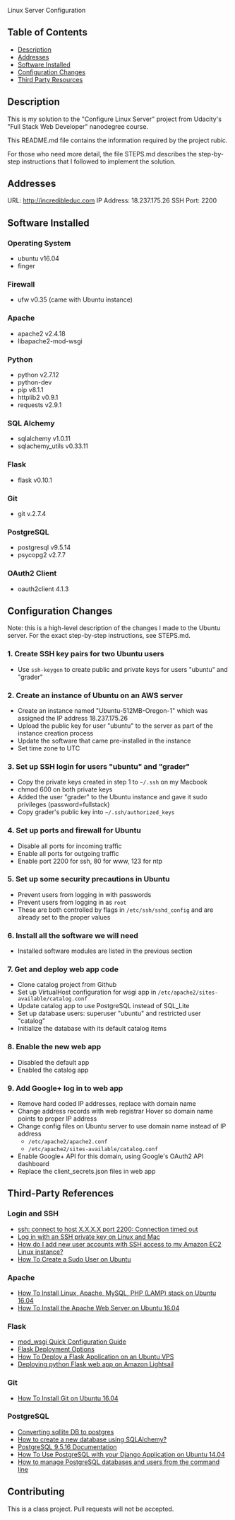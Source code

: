  Linux Server Configuration

## Table of Contents

- [Description](#description)
- [Addresses](#addresses)
- [Software Installed](#software-installed)
- [Configuration Changes](#configuration-changes)
- [Third Party Resources](#third-party-resources)

## Description

This is my solution to the "Configure Linux Server" project from Udacity's "Full Stack Web Developer" nanodegree course.

This README.md file contains the information required by the project rubic.

For those who need more detail, the file STEPS.md describes the step-by-step instructions that I followed to implement the solution.

## Addresses

URL: http://incredibleduc.com
IP Address: 18.237.175.26
SSH Port: 2200

## Software Installed

### Operating System
- ubuntu v16.04
- finger

### Firewall
- ufw v0.35 (came with Ubuntu instance)

### Apache
- apache2 v2.4.18
- libapache2-mod-wsgi

### Python
- python v2.7.12
- python-dev
- pip v8.1.1
- httplib2 v0.9.1
- requests v2.9.1

### SQL Alchemy
- sqlalchemy v1.0.11
- sqlachemy_utils v0.33.11

### Flask
- flask v0.10.1

### Git
- git v.2.7.4

### PostgreSQL
- postgresql v9.5.14
- psycopg2 v2.7.7

### OAuth2 Client
- oauth2client 4.1.3


## Configuration Changes

Note: this is a high-level description of the changes I made to the Ubuntu server. For the exact step-by-step instructions, see STEPS.md.

### 1. Create SSH key pairs for two Ubuntu users
- Use `ssh-keygen` to create public and private keys for users "ubuntu" and "grader"

### 2. Create an instance of Ubuntu on an AWS server
- Create an instance named "Ubuntu-512MB-Oregon-1" which was assigned the IP address 18.237.175.26
- Upload the public key for user "ubuntu" to the server as part of the instance creation process
- Update the software that came pre-installed in the instance
- Set time zone to UTC

### 3. Set up SSH login for users "ubuntu" and "grader"
- Copy the private keys created in step 1 to `~/.ssh` on my Macbook
- chmod 600 on both private keys
- Added the user "grader" to the Ubuntu instance and gave it sudo privileges (password=fullstack)
- Copy grader's public key into `~/.ssh/authorized_keys`

### 4. Set up ports and firewall for Ubuntu
- Disable all ports for incoming traffic
- Enable all ports for outgoing traffic
- Enable port 2200 for ssh, 80 for www, 123 for ntp

### 5. Set up some security precautions in Ubuntu
- Prevent users from logging in with passwords
- Prevent users from logging in as `root`
- These are both controlled by flags in `/etc/ssh/sshd_config` and are already set to the proper values

### 6. Install all the software we will need
- Installed software modules are listed in the previous section

### 7. Get and deploy web app code
- Clone catalog project from Github
- Set up VirtualHost configuration for wsgi app in `/etc/apache2/sites-available/catalog.conf`
- Update catalog app to use PostgreSQL instead of SQL_Lite
- Set up database users: superuser "ubuntu" and restricted user "catalog"
- Initialize the database with its default catalog items

### 8. Enable the new web app
- Disabled the default app
- Enabled the catalog app

### 9. Add Google+ log in to web app
- Remove hard coded IP addresses, replace with domain name
- Change address records with web registrar Hover so domain name points to proper IP address
- Change config files on Ubuntu server to use domain name instead of IP address
  - `/etc/apache2/apache2.conf`
  - `/etc/apache2/sites-available/catalog.conf`
- Enable Google+ API for this domain, using Google's OAuth2 API dashboard
- Replace the client_secrets.json files in web app

## Third-Party References

### Login and SSH

- [ssh: connect to host X.X.X.X port 2200: Connection timed out](https://knowledge.udacity.com/questions/17016)
- [Log in with an SSH private key on Linux and Mac
](https://support.rackspace.com/how-to/logging-in-with-an-ssh-private-key-on-linuxmac/)
- [How do I add new user accounts with SSH access to my Amazon EC2 Linux instance?](https://superuser.com/questions/1221476/how-do-i-add-new-user-accounts-with-ssh-access-to-my-amazon-ec2-linux-instance)
- [How To Create a Sudo User on Ubuntu](https://linuxize.com/post/how-to-create-a-sudo-user-on-ubuntu/)

### Apache

- [How To Install Linux, Apache, MySQL, PHP (LAMP) stack on Ubuntu 16.04](https://www.digitalocean.com/community/tutorials/how-to-install-linux-apache-mysql-php-lamp-stack-on-ubuntu-16-04)
- [How To Install the Apache Web Server on Ubuntu 16.04](https://www.digitalocean.com/community/tutorials/how-to-install-the-apache-web-server-on-ubuntu-16-04)

### Flask

- [mod_wsgi Quick Configuration Guide](https://modwsgi.readthedocs.io/en/develop/user-guides/quick-configuration-guide.html)
- [Flask Deployment Options](http://flask.pocoo.org/docs/0.12/deploying/#deployment)
- [How To Deploy a Flask Application on an Ubuntu VPS](https://www.digitalocean.com/community/tutorials/how-to-deploy-a-flask-application-on-an-ubuntu-vps)
- [Deploying python Flask web app on Amazon Lightsail](https://umar-yusuf.blogspot.com/2018/02/deploying-python-flask-web-app-on.html)

### Git

- [How To Install Git on Ubuntu 16.04](https://www.digitalocean.com/community/tutorials/how-to-install-git-on-ubuntu-16-04)

### PostgreSQL

- [Converting sqllite DB to postgres](https://knowledge.udacity.com/questions/26808)
- [How to create a new database using SQLAlchemy?](https://stackoverflow.com/questions/6506578/how-to-create-a-new-database-using-sqlalchemy)
- [PostgreSQL 9.5.16 Documentation](https://www.postgresql.org/files/documentation/pdf/9.5/postgresql-9.5-US.pdf)
- [How To Use PostgreSQL with your Django Application on Ubuntu 14.04](https://www.digitalocean.com/community/tutorials/how-to-use-postgresql-with-your-django-application-on-ubuntu-14-04)
- [How to manage PostgreSQL databases and users from the command line](https://www.a2hosting.com/kb/developer-corner/postgresql/managing-postgresql-databases-and-users-from-the-command-line)


## Contributing

This is a class project. Pull requests will not be accepted.
